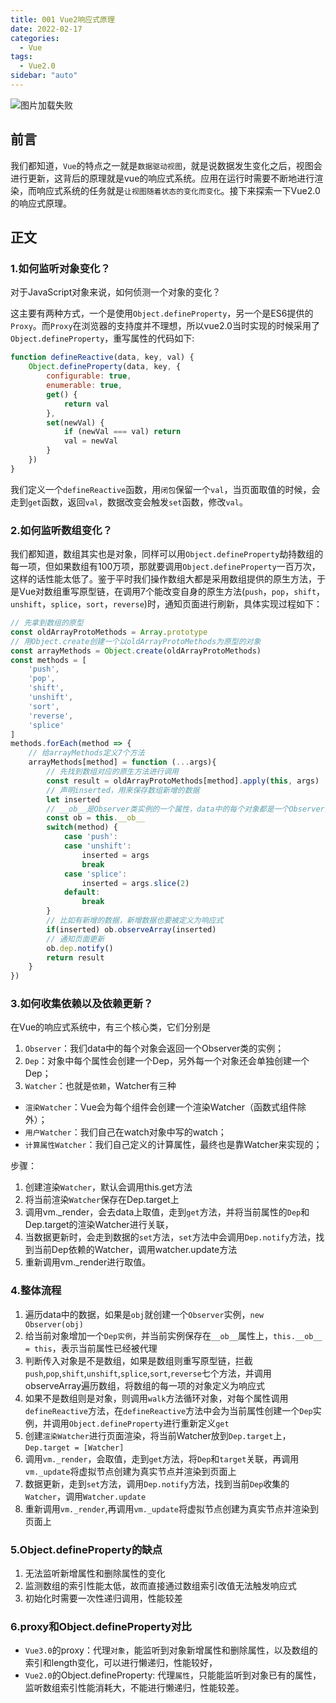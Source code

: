 ```yaml
---
title: 001 Vue2响应式原理
date: 2022-02-17
categories:
  - Vue
tags:
  - Vue2.0
sidebar: "auto"
---
```


<img :src="$withBase('/vue/vue2.0/响应式原理.png')" alt="图片加载失败">

## 前言
我们都知道，`Vue`的特点之一就是`数据驱动视图`，就是说数据发生变化之后，视图会进行更新，这背后的原理就是vue的响应式系统。应用在运行时需要不断地进行渲染，而响应式系统的任务就是`让视图随着状态的变化而变化`。接下来探索一下Vue2.0的响应式原理。

## 正文
### 1.如何监听对象变化？
对于JavaScript对象来说，如何侦测一个对象的变化？

这主要有两种方式，一个是使用`Object.defineProperty`，另一个是ES6提供的`Proxy`。而`Proxy`在浏览器的支持度并不理想，所以vue2.0当时实现的时候采用了`Object.defineProperty`，重写属性的代码如下:
```js
function defineReactive(data, key, val) {
    Object.defineProperty(data, key, {
        configurable: true,
        enumerable: true,
        get() {
            return val
        },
        set(newVal) {
            if (newVal === val) return
            val = newVal
        }
    })
}
```

我们定义一个`defineReactive`函数，用`闭包`保留一个`val`，当页面取值的时候，会走到`get`函数，返回`val`，数据改变会触发`set`函数，修改`val`。

### 2.如何监听数组变化？
我们都知道，数组其实也是对象，同样可以用`Object.defineProperty`劫持数组的每一项，但如果数组有100万项，那就要调用`Object.defineProperty`一百万次，这样的话性能太低了。鉴于平时我们操作数组大都是采用数组提供的原生方法，于是Vue对数组重写原型链，在调用7个能改变自身的原生方法(`push`，`pop`，`shift`，`unshift`，`splice`，`sort`，`reverse`)时，通知页面进行刷新，具体实现过程如下：
```js
// 先拿到数组的原型
const oldArrayProtoMethods = Array.prototype
// 用Object.create创建一个以oldArrayProtoMethods为原型的对象
const arrayMethods = Object.create(oldArrayProtoMethods)
const methods = [
    'push',
    'pop',
    'shift',
    'unshift',
    'sort',
    'reverse',
    'splice'
]
methods.forEach(method => {
    // 给arrayMethods定义7个方法
    arrayMethods[method] = function (...args){
        // 先找到数组对应的原生方法进行调用
        const result = oldArrayProtoMethods[method].apply(this, args)
        // 声明inserted，用来保存数组新增的数据
        let inserted
        // __ob__是Observer类实例的一个属性，data中的每个对象都是一个Observer类的实例
        const ob = this.__ob__
        switch(method) {
            case 'push':
            case 'unshift':
                inserted = args
                break
            case 'splice':
                inserted = args.slice(2)
            default:
                break
        }
        // 比如有新增的数据，新增数据也要被定义为响应式
        if(inserted) ob.observeArray(inserted)
        // 通知页面更新
        ob.dep.notify()
        return result
    }
})
```

### 3.如何收集依赖以及依赖更新？
在Vue的响应式系统中，有三个核心类，它们分别是
1. `Observer`：我们data中的每个对象会返回一个Observer类的实例；
2. `Dep`：对象中每个属性会创建一个Dep，另外每一个对象还会单独创建一个Dep；
3. `Watcher`：也就是`依赖`，Watcher有三种
  - `渲染Watcher`：Vue会为每个组件会创建一个渲染Watcher（函数式组件除外）；
  - `用户Watcher`：我们自己在watch对象中写的watch；
  - `计算属性Watcher`：我们自己定义的计算属性，最终也是靠Watcher来实现的；

步骤：
1. 创建渲染`Watcher`，默认会调用this.get方法
2. 将当前渲染`Watcher`保存在Dep.target上
3. 调用vm._render，会去data上取值，走到`get`方法，并将当前属性的`Dep`和Dep.target的渲染Watcher进行关联，
4. 当数据更新时，会走到数据的`set`方法，`set`方法中会调用`Dep.notify`方法，找到当前Dep依赖的Watcher，调用watcher.update方法
5. 重新调用vm._render进行取值。

### 4.整体流程
1. 遍历data中的数据，如果是`obj`就创建一个`Observer`实例，`new Observer(obj)`
2. 给当前对象增加一个`Dep实例`，并当前实例保存在`__ob__`属性上，`this.__ob__ = this`，表示当前属性已经被代理
3. 判断传入对象是不是数组，如果是数组则重写原型链，拦截`push`,`pop`,`shift`,`unshift`,`splice`,`sort`,`reverse`七个方法，并调用observeArray遍历数组，将数组的每一项的对象定义为响应式
4. 如果不是数组则是对象，则调用`walk`方法循环对象，对每个属性调用`defineReactive`方法，在`defineReactive`方法中会为当前属性创建一个`Dep`实例，并调用`Object.defineProperty`进行重新定义`get`
5. 创建`渲染Watcher`进行页面渲染，将当前Watcher放到`Dep.target`上，`Dep.target = [Watcher]`
6. 调用`vm._render`，会取值，走到`get`方法，将`Dep`和`target`关联，再调用`vm._update`将虚拟节点创建为真实节点并渲染到页面上
6. 数据更新，走到`set`方法，调用`Dep.notify`方法，找到当前`Dep`收集的`Watcher`，调用`Watcher.update`
7. 重新调用`vm._render`,再调用`vm._update`将虚拟节点创建为真实节点并渲染到页面上


### 5.Object.defineProperty的缺点
1. 无法监听新增属性和删除属性的变化
2. 监测数组的索引性能太低，故而直接通过数组索引改值无法触发响应式
3. 初始化时需要一次性递归调用，性能较差

### 6.proxy和Object.defineProperty对比
- `Vue3.0`的proxy：代理`对象`，能监听到对象新增属性和删除属性，以及数组的索引和length变化，可以进行懒递归，性能较好，
- `Vue2.0`的Object.defineProperty: 代理`属性`，只能能监听到对象已有的属性，监听数组索引性能消耗大，不能进行懒递归，性能较差。
